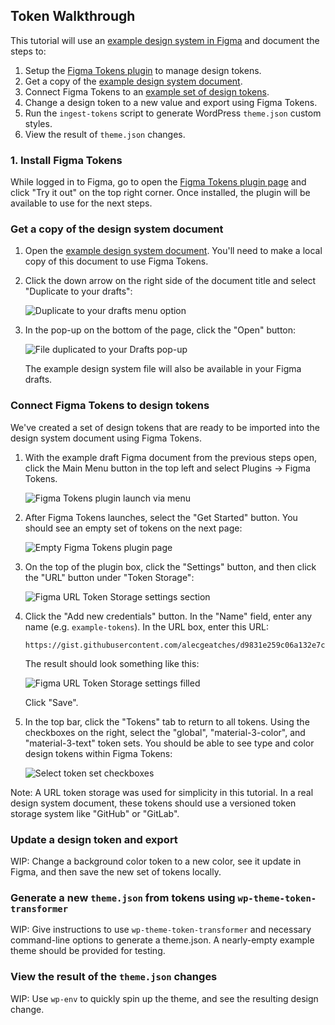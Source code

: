 ## Token Walkthrough

This tutorial will use an [example design system in Figma][example-figma-document] and document the steps to:

1. Setup the [Figma Tokens plugin][figma-tokens-plugin] to manage design tokens.
2. Get a copy of the [example design system document][example-figma-document].
3. Connect Figma Tokens to an [example set of design tokens][example-tokens].
4. Change a design token to a new value and export using Figma Tokens.
5. Run the `ingest-tokens` script to generate WordPress `theme.json` custom styles.
6. View the result of `theme.json` changes.

### 1. Install Figma Tokens

While logged in to Figma, go to open the [Figma Tokens plugin page][figma-tokens-plugin] and click "Try it out" on the top right corner. Once installed, the plugin will be available to use for the next steps.

### Get a copy of the design system document

1. Open the [example design system document][example-figma-document]. You'll need to make a local copy of this document to use Figma Tokens.

2. Click the down arrow on the right side of the document title and select "Duplicate to your drafts":

    ![Duplicate to your drafts menu option][gif-duplicate-to-drafts]

3. In the pop-up on the bottom of the page, click the "Open" button:

    ![File duplicated to your Drafts pop-up][image-open-duplicate]

    The example design system file will also be available in your Figma drafts.

### Connect Figma Tokens to design tokens

We've created a set of design tokens that are ready to be imported into the design system document using Figma Tokens.

1. With the example draft Figma document from the previous steps open, click the Main Menu button in the top left and select Plugins -> Figma Tokens.

    ![Figma Tokens plugin launch via menu][image-open-figma-tokens]

2. After Figma Tokens launches, select the "Get Started" button. You should see an empty set of tokens on the next page:

    ![Empty Figma Tokens plugin page][image-figma-tokens-empty]

3. On the top of the plugin box, click the "Settings" button, and then click the "URL" button under "Token Storage":

    ![Figma URL Token Storage settings section][image-figma-tokens-settings-url]

4. Click the "Add new credentials" button. In the "Name" field, enter any name (e.g. `example-tokens`). In the URL box, enter this URL:

    ```
    https://gist.githubusercontent.com/alecgeatches/d9831e259c06a132e7c7ab9cb52e9454/raw/223b6559f1bd4574bb76115d67996ea1612fe1db/tokens.json
    ```

    The result should look something like this:

    ![Figma URL Token Storage settings filled][image-figma-url-credentials]

    Click "Save".

5. In the top bar, click the "Tokens" tab to return to all tokens. Using the checkboxes on the right, select the "global", "material-3-color", and "material-3-text" token sets. You should be able to see type and color design tokens within Figma Tokens:

    ![Select token set checkboxes][gif-figma-token-sets]

Note: A URL token storage was used for simplicity in this tutorial. In a real design system document, these tokens should use a versioned token storage system like "GitHub" or "GitLab".

### Update a design token and export

WIP: Change a background color token to a new color, see it update in Figma, and then save the new set of tokens locally.

### Generate a new `theme.json` from tokens using `wp-theme-token-transformer`

WIP: Give instructions to use `wp-theme-token-transformer` and necessary command-line options to generate a theme.json. A nearly-empty example theme should be provided for testing.

### View the result of the `theme.json` changes

WIP: Use `wp-env` to quickly spin up the theme, and see the resulting design change.

[example-figma-document]: https://www.figma.com/file/5NZf8UfaZCPhcZRTjpRfmX/Material-3-Design-Kit---Figma-Tokens-Example?node-id=49823%3A12142
[example-tokens-raw]: https://gist.githubusercontent.com/alecgeatches/d9831e259c06a132e7c7ab9cb52e9454/raw/223b6559f1bd4574bb76115d67996ea1612fe1db/tokens.json
[example-tokens]: https://gist.github.com/alecgeatches/d9831e259c06a132e7c7ab9cb52e9454
[figma-tokens-plugin]: https://www.figma.com/community/plugin/843461159747178978
[gif-duplicate-to-drafts]: /../add/example-token-walkthrough/docs/design-tokens-example/assets/duplicate-to-drafts.gif
[gif-figma-token-sets]: /../add/example-token-walkthrough/docs/design-tokens-example/assets/figma-token-sets.gif
[image-figma-tokens-empty]: /../add/example-token-walkthrough/docs/design-tokens-example/assets/figma-tokens-empty.png
[image-figma-tokens-settings-url]: /../add/example-token-walkthrough/docs/design-tokens-example/assets/figma-tokens-settings-url.png
[image-open-duplicate]: /../add/example-token-walkthrough/docs/design-tokens-example/assets/duplicated-document-open.png
[image-open-figma-tokens]: /../add/example-token-walkthrough/docs/design-tokens-example/assets/open-figma-tokens.png
[image-figma-url-credentials]: /../add/example-token-walkthrough/docs/design-tokens-example/assets/figma-url-credentials.png
